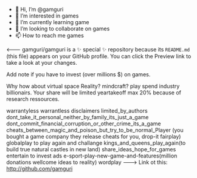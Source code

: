 - 👋 Hi, I’m @gamguri
- 👀 I’m interested in games
- 🌱 I’m currently learning game
- 💞️ I’m looking to collaborate on games
- 📫 How to reach me games

<---
gamguri/gamguri is a ✨ special ✨ repository because its `README.md` (this file) appears on your GitHub profile.
You can click the Preview link to take a look at your changes.

Add note if you have to invest (over millions $) on games.

Why how about virtual space Reality? mindcraft? play spend industry billionairs.
Your share will be limited yeartakeoff max 20% because of research ressources.

warrantyless
warrantless
disclaimers
limited_by_authors
dont_take_it_personal_neither_by_family_its_just_a_game
dont_commit_financial_corruption_or_other_crime_its_a_game
cheats_between_magic_and_poison_but_try_to_be_normal_Player
(you bought a game company they release cheats for you, drop-it fairplay)
globalplay to play again and challange
kings_and_queens_play_again(to build true natural castles in new land)
share_ideas_hope_for_games
entertain to invest ads
e-sport-play-new-game-and-features(million donations wellcome ideas to reality)
wordplay
--->
Link ot this: http://github.com/gamguri 
